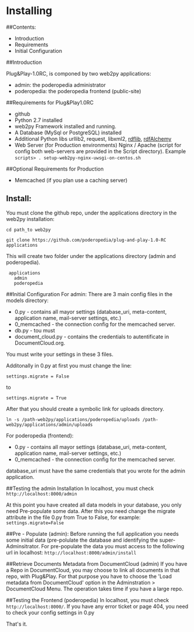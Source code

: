 Installing
======

##Contents:
* Introduction
* Requirements
* Initial Configuration

##Introduction

Plug&Play-1.0RC, is componed by two web2py applications:

* admin: the poderopedia administrator
* poderopedia: the poderopedia frontend (public-site)

##Requirements for Plug&Play1.0RC
* github
* Python 2.7 installed
* web2py Framework installed and running.
* A Database (MySql or PostgreSQL) installed
* Additional Python libs urllib2, request, libxml2, [rdflib](https://github.com/RDFLib), [rdfAlchemy](https://rdfalchemy.readthedocs.org/en/latest/)
* Web Server (for Production environments) Nginx / Apache (script for config both web-servers are provided in the Script directory). Example `scripts> . setup-web2py-nginx-uwsgi-on-centos.sh`

##Optional Requirements for Production
* Memcached (if you plan use a caching server)


## Install:

You must clone the github repo, under the applications directory in the web2py installation:

 `cd path_to web2py`

 `git clone https://github.com/poderopedia/plug-and-play-1.0-RC applications`

This will create two folder under the applications directory (admin and poderopedia).


     applications
       admin
       poderopedia


##Initial Configuration
For admin:
There are 3 main config files in the models directory:

* 0.py - contains all mayor settings (database_uri, meta-content, application name, mail-server settings, etc.)
* 0_memcached - the connection config for the memcached server.
* db.py - tou must
* document_cloud.py - contains the credentials to autentificate in DocumentCloud.org.

You must write your settings in these 3 files.

Additonally in 0.py at first you must change the line:

    settings.migrate = False

to 

    settings.migrate = True

After that you should create a symbolic link for uploads directory. 

    ln -s /path-web2py/applications/poderopedia/uploads /path-web2py/applications/admin/uploads

For poderopedia (frontend):

* 0.py - contains all mayor settings (database_uri, meta-content, application name, mail-server settings, etc.)
* 0_memcached - the connection config for the memcached server.

database_uri must have the same credentials that you wrote for the admin application.



##Testing the admin Installation
In localhost, you must check `http://localhost:8000/admin`

At this point you have created all data models in your database, you only need Pre-populate some data. After this you need change the migrate attribute in the file 0.py from True to False, for example: `settings.migrate=False`



##Pre - Populate (admin):
Before running the full application you needs some initial data (pre-polulate the database and identifying the super-Adminsitrator. 
For pre-populate the data you must access to the following url in localhost: `http://localhost:8000/admin/install`

##Retrieve Documents Metadata from DocumentCloud (admin)
If you have a Repo in DocumentCloud, you may choose to link all documents in that repo, with Plug&Play. 
For that purpose you have to choose the 'Load metadata from DocumentCloud' option in the Adminstration > DocumentCloud Menu.
The operation takes time if you have a large repo.

##Testing the Frontend (poderopedia)
In localhost, you must check `http://localhost:8000/`.
If you have any error ticket or page 404, you need to check your config settings in 0.py

That's it.

